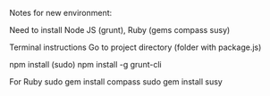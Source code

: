 Notes for new environment:

Need to install Node JS (grunt), Ruby (gems compass susy)

Terminal instructions
Go to project directory (folder with package.js)

npm install
(sudo) npm install -g grunt-cli

For Ruby
sudo gem install compass
sudo gem install susy

